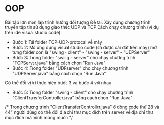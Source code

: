 # OOP
Bài tập lớn môn lập trình hướng đối tượng
Đề tài: Xây dựng chương trình truyền tập tin sử dụng giao thức UDP và TCP
Cách chạy chương trình (ví dụ trên ide visual studio code):
- Bước 1: Tải folder TCP-UDP-protocal về máy
- Bước 2: Mở ứng dụng visual studio code (đã được cài đặt trên máy) mở từng folder con là "swing - client" - "swing - server" - "UDPServer"
- Bước 3: Trong folder "swing - server" cho chạy chương trình "TCPServer.java" bằng cách chọn "Run Java" 
- Bước 4: Trong folder "UDPserver" cho chạy chương trình "UDPServer.java" bằng cách chọn "Run Java"
 
Có thể đổi vị trí thực hiện bước 3 và bước 4 với nhau
- Bước 5: Trong folder "swing - client" cho chạy chương trình "ClientTransferController.java" bằng cách chọn "Run Java"

/*
Trong chương trình "ClientTransferController.java" ở dòng code thứ 28 và 44" người dùng có thể đổi địa chỉ thư mục đích trên server về địa chỉ thư mục đích mà mình mong muốn
*/
